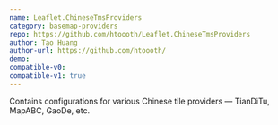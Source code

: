 ```yaml
---
name: Leaflet.ChineseTmsProviders
category: basemap-providers
repo: https://github.com/htoooth/Leaflet.ChineseTmsProviders
author: Tao Huang
author-url: https://github.com/htoooth/
demo: 
compatible-v0:
compatible-v1: true
---
```


Contains configurations for various Chinese tile providers — TianDiTu, MapABC, GaoDe, etc.
